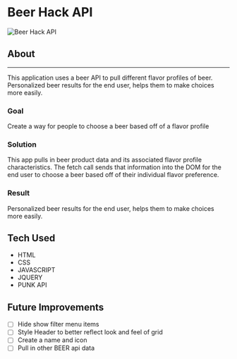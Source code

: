 #  Beer Hack API


![Beer Hack API](https://res.cloudinary.com/dtrbqr2hn/image/upload/v1606161961/beer-app_eok62w.png)
## About
-----------------------------------------
This application uses a beer API to pull different flavor profiles of beer. Personalized beer results for the end user, helps them to make choices more easily.           

### Goal                                          

Create a way for people to choose a beer based off of a flavor profile                       

### Solution                                         

This app pulls in beer product data and its associated flavor profile characteristics. The fetch call sends that information into the DOM for the end user to choose a beer based off of their individual flavor preference.                                   

### Result                                        

Personalized beer results for the end user, helps them to make choices more easily.                                       

## Tech Used
- HTML
- CSS
- JAVASCRIPT
- JQUERY
- PUNK API
 
## Future Improvements
- [ ] Hide show filter menu items
- [ ] Style Header to better reflect look and feel of grid
- [ ] Create a name and icon
- [ ] Pull in other BEER api data
